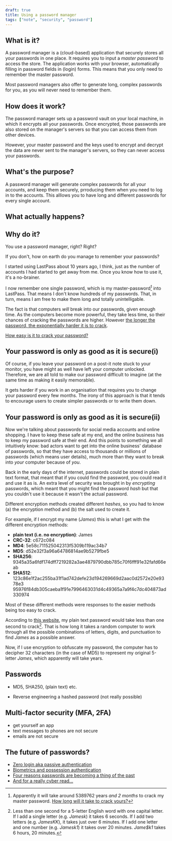```yaml
---
draft: true
title: Using a password manager
tags: ["note", "security", "password"]
---
```



## What is it?
A password manager is a (cloud-based) application that securely stores all your passwords in one place. It requires you to input a _master password_ to access the store. The application works with your browser, automatically filling in password fields in (login) forms. This means that you only need to remember the master password. 

Most password managers also offer to generate long, complex passwords for you, as you will never need to remember them.

## How does it work?
The password manager sets up a password vault on your local machine, in which it encrypts all your passwords. Once encrypted, those passwords are also stored on the manager's servers so that you can access them from other devices. 

However, your master password and the keys used to encrypt and decrypt the data are never sent to the manager's servers, so they can never access your passwords.

## What's the purpose?
A password manager will generate complex passwords for all your accounts, and keep them securely, prroducing them when you need to log in to the accounts. This alllows you to have long and different passwords for every single account.

## What actually happens?

## Why do it?

You use a password manager, right? Right?

If you don't, how on earth do you manage to remember your passwords?

I started using LastPass about 10 years ago, I think, just as the number of accounts I had started to get away from me. Once you know how to use it, it's a no-brainer.

I now remember one single password, which is my master-password[^fn-master] into LastPass. That means I don't know hundreds of my passwords. That, in turn, means I am free to make them long and totally unintelligable.

[^fn-master]: Apparently it will take around 5389762 years _and 2 months_ to crack my master password. [How long will it take to crack yours?](https://random-ize.com/how-long-to-hack-pass/)



The fact is that computers *will* break into our passwords, given enough time. As the computers become more powerful, they take less time, so their chances of cracking the passwords are higher. However [the longer the password, the exponentially harder it is to crack](https://kennymuli.medium.com/password-cracking-is-easy-heres-how-to-do-it-875806a1e42a).

[How easy is it to crack your password?](https://resources.infosecinstitute.com/topic/easy-hacker-crack-password/)

## Your password is only as good as it is secure(i)
Of course, if you leave your password on a post-it note stuck to your monitor, you have might as well have left your computer unlocked. Therefore, we are all told to make our password difficult to imagine (at the same time as making it easily memorable).

It gets harder if you work in an organisation that requires you to change your password every few months. The irony of this approach is that it tends to encourage users to create simpler passwords or to write them down.

## Your password is only as good as it is secure(ii)
Now we're talking about passwords for social media accounts and online shopping. I have to keep these safe at my end, and the online business has to keep my password safe at their end. And this points to something we all intuitively know: bad actors want to get into the online business' database of passwords, so that they have access to thousands or millions of passwords (which means user details), much more than they want to break into _your_ computer because of _you_.

Back in the early days of the internet, passwords could be stored in plain text format, that meant that if you could find the password, you could read it and use it as is. An extra level of security was brought in by _encrypting_ passwords, which meant that you might find the password _hash_ but that you couldn't use it because it wasn't the actual password.

Different encryption methods created different _hashes_, so you had to know (a) the encryption method and (b) the salt used to create it.

For example, if I encrypt my name (_James_) this is what I get with the different encryption methods:
- **plain text (i.e. no encryption)**: James
- **CRC-32**: c672c084
- **MD4**: 5e58c711525042313f5309b119ac34b7
- **MD5**: d52e32f3a96a64786814ae9b5279fbe5
- **SHA256**: 9345a35a6fdf174dff7219282a3ae4879790dbb785c70f6fff91e32fafd66eab
- **SHA512**: 123c86e1f2ac255ba31f1ad742defe23d194269669d2aac0d2572e20e9378e3
95976f84db305caeba1f91e7996463031d4c49365a7a9f4c7dc404873ad330974

Most of these different methods were responses to the easier methods being too easy to crack.

According to [this website](https://random-ize.com/how-long-to-hack-pass/), my plain text password would take less than one second to crack[^fn-1second]. That is how long it takes a random computer to work through all the possible combinations of letters, digits, and punctuation to find _James_ as a possible answer.

[^fn-1second]: Less than one second for a 5-letter English word with one capital letter. If I add a single letter (e.g. _Jamesk_) it takes 6 seconds. If I add two letters (e.g. _JamesKK_), it takes just over 6 minutes. If I add one letter and one number (e.g. _Jamesk1_) it takes over 20 minutes. _Jame$k1_ takes 6 hours, 20 minutes.

Now, if I use encryption to obfuscate my password, the computer has to decipher  32 characters (in the case of MD5) to represent my original 5-letter _James_, which apparently will take years.

## Passwords

- MD5, SHA250, (plain text) etc.

- Reverse engineering a hashed password (not really possible)



## Multi-factor security (MFA, 2FA)

- get yourself an app
- text messages to phones are not secure
- emails are not secure



## The future of passwords?

- [Zero login aka passive authentication](https://www.infosecurity-magazine.com/opinions/goodbye-passwords-authentication/)
- [Biometrics and possession authentication](https://www.itproportal.com/features/passwordless-authentication-the-future-is-here/)
- [Four reasons passwords are becoming a thing of the past](https://www.weforum.org/agenda/2020/01/4-reasons-passwords-are-becoming-a-thing-of-the-past/)
- [And for a really cyber read…](https://blogcd.com/future-of-password-security/)



